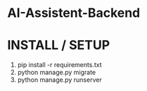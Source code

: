 # AI-Assistent-Backend

# INSTALL / SETUP
1. pip install -r requirements.txt
2. python manage.py migrate
3. python manage.py runserver
